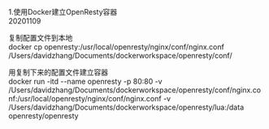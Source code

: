 1.使用Docker建立OpenResty容器  
20201109

复制配置文件到本地  
docker cp openresty:/usr/local/openresty/nginx/conf/nginx.conf /Users/davidzhang/Documents/dockerworkspace/openresty/conf/

用复制下来的配置文件建立容器  
docker run -itd --name openresty -p 80:80 -v /Users/davidzhang/Documents/dockerworkspace/openresty/conf/nginx.conf:/usr/local/openresty/nginx/conf/nginx.conf -v /Users/davidzhang/Documents/dockerworkspace/openresty/lua:/data openresty/openresty